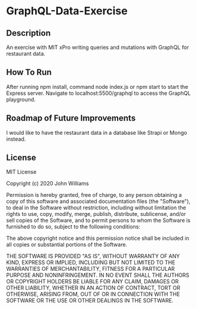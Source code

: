 # GraphQL-Data-Exercise

## Description 

An exercise with MIT xPro writing queries and mutations with GraphQL for restaurant data. 

## How To Run

After running npm install, command node index.js or npm start to start the Express server. Navigate to localhost:5500/graphql to access the GraphQL playground.

## Roadmap of Future Improvements

I would like to have the restaurant data in a database like Strapi or Mongo instead.

## License

MIT License

Copyright (c) 2020 John Williams

Permission is hereby granted, free of charge, to any person obtaining a copy
of this software and associated documentation files (the "Software"), to deal
in the Software without restriction, including without limitation the rights
to use, copy, modify, merge, publish, distribute, sublicense, and/or sell
copies of the Software, and to permit persons to whom the Software is
furnished to do so, subject to the following conditions:

The above copyright notice and this permission notice shall be included in all
copies or substantial portions of the Software.

THE SOFTWARE IS PROVIDED "AS IS", WITHOUT WARRANTY OF ANY KIND, EXPRESS OR
IMPLIED, INCLUDING BUT NOT LIMITED TO THE WARRANTIES OF MERCHANTABILITY,
FITNESS FOR A PARTICULAR PURPOSE AND NONINFRINGEMENT. IN NO EVENT SHALL THE
AUTHORS OR COPYRIGHT HOLDERS BE LIABLE FOR ANY CLAIM, DAMAGES OR OTHER
LIABILITY, WHETHER IN AN ACTION OF CONTRACT, TORT OR OTHERWISE, ARISING FROM,
OUT OF OR IN CONNECTION WITH THE SOFTWARE OR THE USE OR OTHER DEALINGS IN THE
SOFTWARE.
